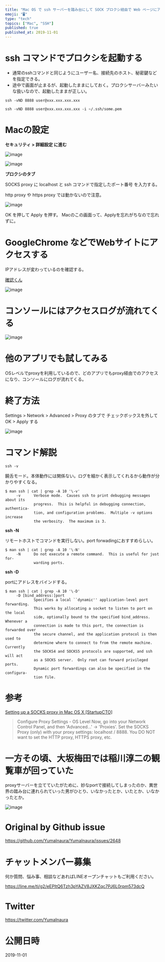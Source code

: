 ```yaml
---
title: "Mac OS で ssh サーバーを踏み台にして SOCK プロクシ経由で Web ページにアクセスする例 ( #Mac #ssh )"
emoji: "🖥"
type: "tech"
topics: ["Mac", "SSH"]
published: true
published_at: 2019-11-01
---
```


# ssh コマンドでプロクシを起動する

- 通常のsshコマンドと同じようにユーザー名、接続先のホスト、秘密鍵などを指定できる。
- 途中で画面が止まるが、起動したままにしておく。プロクシサーバーみたいな扱いなので、起動したままが正しい。

```
ssh -vND 8888 user@xxx.xxx.xxx.xxx
```

```
ssh -vND 8888 user@xxx.xxx.xxx.xxx -i ~/.ssh/some.pem
```

# Macの設定

**セキュリティ > 詳細設定 に進む**

![image](https://user-images.githubusercontent.com/13635059/67990081-247da580-fc78-11e9-87f0-418df0c2c339.png)

![image](https://user-images.githubusercontent.com/13635059/67990090-2a738680-fc78-11e9-8820-8476dfbcc550.png)

**プロクシのタブ**

SOCKS proxy に localhost と ssh コマンドで指定したポート番号 を入力する。

http proxy  や https proxy では動かないので注意。

![image](https://user-images.githubusercontent.com/13635059/67990159-63136000-fc78-11e9-9306-cd43b2b5855f.png)

OK を押して Apply を押す。
Macのこの画面って、Applyを忘れがちなので忘れずに。

# GoogleChrome などでWebサイトにアクセスする

IPアドレスが変わっているのを確認する。

[確認くん](https://www.ugtop.com/spill.shtml)


![image](https://user-images.githubusercontent.com/13635059/67990252-b5ed1780-fc78-11e9-919e-c6db4f7b91cc.png)

# コンソールにはアクセスログが流れてくる

![image](https://user-images.githubusercontent.com/13635059/67990309-dae18a80-fc78-11e9-88bc-645402b0bfb3.png)

# 他のアプリでも試してみる

OSレベルでproxyを利用しているので、どのアプリでもproxy経由でのアクセスになり、コンソールにログが流れてくる。

# 終了方法

Settings > Network > Advanced > Proxy のタブで チェックボックスを外して OK > Apply する

![image](https://user-images.githubusercontent.com/13635059/67990400-28f68e00-fc79-11e9-83de-a7976a68c65e.png)


# コマンド解説

`ssh -v`

饒舌モード。本体動作には関係ない。ログを細かく表示してくれるから動作が分かりやすくなる。

```
$ man ssh | cat | grep -A 10 '\-v'
     -v      Verbose mode.  Causes ssh to print debugging messages about its
             progress.  This is helpful in debugging connection, authentica-
             tion, and configuration problems.  Multiple -v options increase
             the verbosity.  The maximum is 3.
```

**ssh -N**

リモートホストでコマンドを実行しない。port forwadingにおすすめらしい。

```
$ man ssh | cat | grep -A 10 '\-N'
     -N      Do not execute a remote command.  This is useful for just for-
             warding ports.

```

**ssh -D**

portにアドレスをバインドする。

```
$ man ssh | cat | grep -A 10 '\-D'
     -D [bind_address:]port
             Specifies a local ``dynamic'' application-level port forwarding.
             This works by allocating a socket to listen to port on the local
             side, optionally bound to the specified bind_address.  Whenever a
             connection is made to this port, the connection is forwarded over
             the secure channel, and the application protocol is then used to
             determine where to connect to from the remote machine.  Currently
             the SOCKS4 and SOCKS5 protocols are supported, and ssh will act
             as a SOCKS server.  Only root can forward privileged ports.
             Dynamic port forwardings can also be specified in the configura-
             tion file.
```

# 参考

[Setting up a SOCKS proxy in Mac OS X [StartupCTO]](http://www.startupcto.com/server-tech/macosx/setting-up-a-socks-proxy-in-mac-osx)

>Configure Proxy Settings - OS Level
>Now, go into your Network Control Panel, and then 'Advanced…' → 'Proxies'. Set the SOCKS Proxy (only) with your proxy settings: localhost / 8888. You DO NOT want to set the HTTP proxy, HTTPS proxy, etc.

# 一方その頃、大坂梅田では稲川淳二の観覧車が回っていた

proxyサーバーを立てていたがために、妙なportで接続してしまったのか、異世界の踏み台に連れられていった男がひとり、いなかったとか、いたとか、いなかったとか。

![image](https://user-images.githubusercontent.com/13635059/67990840-76272f80-fc7a-11e9-92df-426352900dd2.png)


# Original by Github issue

https://github.com/YumaInaura/YumaInaura/issues/2648








<!-- Update From Qiita API -->

# チャットメンバー募集


何か質問、悩み事、相談などあればLINEオープンチャットもご利用ください。

https://line.me/ti/g2/eEPltQ6Tzh3pYAZV8JXKZqc7PJ6L0rpm573dcQ





# Twitter


https://twitter.com/YumaInaura


<!-- Update From Qiita API -->



# 公開日時

2019-11-01
